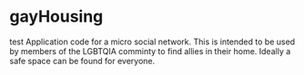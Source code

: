 # gayHousing
test
Application code for a micro social network. This is intended to be used by members of the LGBTQIA comminty to find allies in their home.  Ideally a safe space can be found for everyone.

